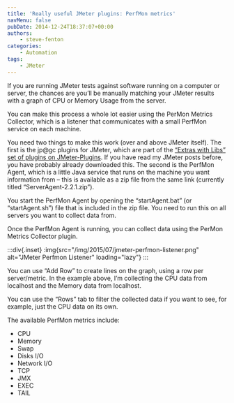 ```yaml
---
title: 'Really useful JMeter plugins: PerfMon metrics'
navMenu: false
pubDate: 2014-12-24T18:37:07+00:00
authors:
    - steve-fenton
categories:
    - Automation
tags:
    - JMeter
---
```


If you are running JMeter tests against software running on a computer or server, the chances are you’ll be manually matching your JMeter results with a graph of CPU or Memory Usage from the server.

You can make this process a whole lot easier using the PerMon Metrics Collector, which is a listener that communicates with a small PerfMon service on each machine.

You need two things to make this work (over and above JMeter itself). The first is the jp@gc plugins for JMeter, which are part of the [“Extras with Libs” set of plugins on JMeter-Plugins](http://jmeter-plugins.org/downloads/all/). If you have read my JMeter posts before, you have probably already downloaded this. The second is the PerfMon Agent, which is a little Java service that runs on the machine you want information from – this is available as a zip file from the same link (currently titled “ServerAgent-2.2.1.zip”).

You start the PerfMon Agent by opening the “startAgent.bat” (or “startAgent.sh”) file that is included in the zip file. You need to run this on all servers you want to collect data from.

Once the PerfMon Agent is running, you can collect data using the PerMon Metrics Collector plugin.

:::div{.inset}
:img{src="/img/2015/07/jmeter-perfmon-listener.png" alt="JMeter Perfmon Listener" loading="lazy"}
:::

You can use “Add Row” to create lines on the graph, using a row per server/metric. In the example above, I’m collecting the CPU data from localhost and the Memory data from localhost.

You can use the “Rows” tab to filter the collected data if you want to see, for example, just the CPU data on its own.

The available PerfMon metrics include:

- CPU
- Memory
- Swap
- Disks I/O
- Network I/O
- TCP
- JMX
- EXEC
- TAIL